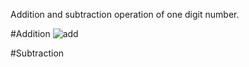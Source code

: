 Addition and subtraction operation of one digit number.

#Addition
![add](https://github.com/user-attachments/assets/d3659fe4-96ab-4343-8bbd-1301611b865b)


#Subtraction
